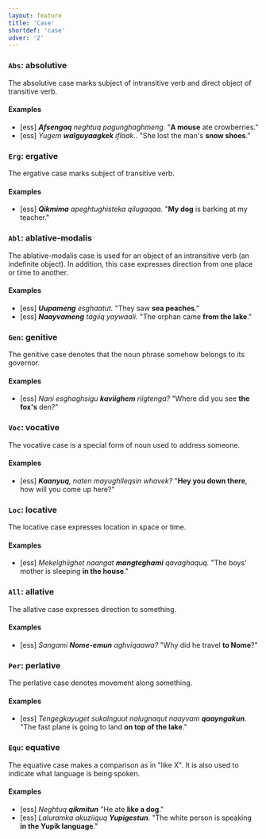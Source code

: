 ```yaml
---
layout: feature
title: 'Case'
shortdef: 'case'
udver: '2'
---
```


### <a name="Abs">`Abs`</a>: absolutive

The absolutive case marks subject of intransitive verb and direct
object of transitive verb.

#### Examples

* [ess] _<b>Afsengaq</b> neghtuq pagunghaghmeng._ "<b>A mouse</b> ate crowberries."
* [ess] _Yugem <b>walguyaagkek</b> iflaak.._ "She lost the man's <b>snow shoes</b>."

### <a name="Erg">`Erg`</a>: ergative

The ergative case marks subject of transitive verb.

#### Examples

* [ess] _<b>Qikmima</b> apeghtughisteka qilugaqaa._ "<b>My dog</b> is barking at my teacher."

### <a name="Abl">`Abl`</a>: ablative-modalis

The ablative-modalis case is used for an object of an intransitive verb (an indefinite object). In addition, this case expresses direction from one place or time to another.

#### Examples

* [ess] _<b>Uupameng</b> esghaatut._ "They saw <b>sea peaches</b>."
* [ess] _<b>Naayvameng</b> tagiiq yaywaali._ "The orphan came <b>from the lake</b>."

### <a name="Gen">`Gen`</a>: genitive

The genitive case denotes that the noun phrase somehow belongs to its governor.

#### Examples

* [ess] _Nani esghaghsigu <b>kaviighem</b> riigtenga?_ "Where did you see <b>the fox's</b> den?"

### <a name="Voc">`Voc`</a>: vocative

The vocative case is a special form of noun used to address someone.

#### Examples

* [ess] _<b>Kaanyuq</b>, naten mayughlleqsin whavek?_ "<b>Hey you down there</b>, how will you come up here?"

### <a name="Loc">`Loc`</a>: locative

The locative case expresses location in space or time.

#### Examples

* [ess] _Mekelghiighet naangat <b>mangteghami</b> qavaghaquq._ "The boys' mother is sleeping <b>in the house</b>."

### <a name="All">`All`</a>: allative

The allative case expresses direction to something.

#### Examples

* [ess] _Sangami <b>Nome-emun</b> aghviqaawa?_ "Why did he travel <b>to Nome</b>?"

### <a name="Per">`Per`</a>: perlative

The perlative case denotes movement along something.

#### Examples

* [ess] _Tengegkayuget sukalnguut nalugnaqut naayvam <b>qaayngakun</b>._ "The fast plane is going to land <b>on top of the lake</b>."


### <a name="Equ">`Equ`</a>: equative

The equative case makes a comparison as in "like X". It is also used to indicate what language is being spoken.

#### Examples

* [ess] _Neghtuq <b>qikmitun</b>_ "He ate <b>like a dog</b>."
* [ess] _Laluramka akuziiquq <b>Yupigestun</b>._ "The white person is speaking <b>in the Yupik language</b>."

<!-- Interlanguage links updated Po 11. listopadu 2024, 20:09:33 CET -->
